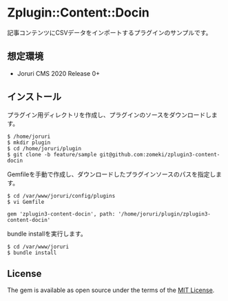 # Zplugin::Content::Docin

記事コンテンツにCSVデータをインポートするプラグインのサンプルです。

## 想定環境

* Joruri CMS 2020 Release 0+

## インストール

プラグイン用ディレクトリを作成し、プラグインのソースをダウンロードします。

    $ /home/joruri
    $ mkdir plugin
    $ cd /home/joruri/plugin
    $ git clone -b feature/sample git@github.com:zomeki/zplugin3-content-docin

Gemfileを手動で作成し、ダウンロードしたプラグインソースのパスを指定します。

    $ cd /var/www/joruri/config/plugins
    $ vi Gemfile
```
gem 'zplugin3-content-docin', path: '/home/joruri/plugin/zplugin3-content-docin'
```
bundle installを実行します。

    $ cd /var/www/joruri
    $ bundle install

## License

The gem is available as open source under the terms of the [MIT License](http://opensource.org/licenses/MIT).
